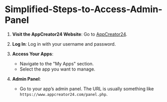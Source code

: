 # Simplified-Steps-to-Access-Admin-Panel 
1. **Visit the AppCreator24 Website**:
   Go to [AppCreator24](https://www.appcreator24.com/).

2. **Log In**:
   Log in with your username and password.

3. **Access Your Apps**:
   - Navigate to the "My Apps" section.
   - Select the app you want to manage.

4. **Admin Panel**:
   - Go to your app’s admin panel. The URL is usually something like `https://www.appcreator24.com/panel.php`.

